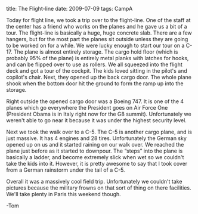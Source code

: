 title: The Flight-line
date: 2009-07-09
tags: CampA

Today for flight line, we took a trip over to the flight-line. One of the staff at the center has a friend who works on the planes and he gave us a bit of a tour. The flight-line is basically a huge, huge concrete slab. There are a few hangers, but for the most part the planes sit outside unless they are going to be worked on for a while. We were lucky enough to start our tour on a C-17. The plane is almost entirely storage. The cargo hold floor (which is probably 95% of the plane) is entirely metal planks with latches for hooks, and can be flipped over to use as rollers. We all squeezed into the flight deck and got a tour of the cockpit. The kids loved sitting in the pilot's and copilot's chair. Next, they opened up the back cargo door. The whole plane shook when the bottom door hit the ground to form the ramp up into the storage.

Right outside the opened cargo door was a Boeing 747. It is one of the 4 planes which go everywhere the President goes on Air Force One (President Obama is in Italy right now for the G8 summit). Unfortunately we weren't able to go near it because it was under the highest security level.

Next we took the walk over to a C-5. The C-5 is another cargo plane, and is just massive. It has 4 engines and 28 tires. Unfortunately the German sky opened up on us and it started raining on our walk over. We reached the plane just before as it started to downpour. The “steps” into the plane is basically a ladder, and become extremely slick when wet so we couldn't take the kids into it. However, it is pretty awesome to say that I took cover from a German rainstorm under the tail of a C-5.

Overall it was a massively cool field trip. Unfortunately we couldn't take pictures because the military frowns on that sort of thing on there facilities. We'll take plenty in Paris this weekend though.

-Tom

